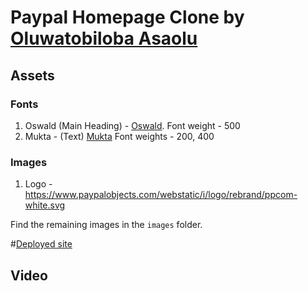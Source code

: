 # Paypal Homepage Clone by [Oluwatobiloba Asaolu](https://oluwatobiloba-paypal-clone.netlify.app/)  
## Assets

### Fonts

1. Oswald (Main Heading) - [Oswald](https://fonts.google.com/specimen/Oswald). Font weight - 500
2. Mukta - (Text) [Mukta](https://fonts.google.com/specimen/Mukta)
   Font weights - 200, 400

### Images

1. Logo - https://www.paypalobjects.com/webstatic/i/logo/rebrand/ppcom-white.svg

Find the remaining images in the `images` folder.

#[Deployed site](https://oluwatobiloba-paypal-clone.netlify.app/)

## Video

